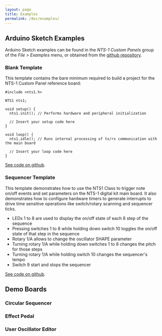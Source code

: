 ```yaml
---
layout: page
title: Examples
permalink: /doc/examples/
---
```


## Arduino Sketch Examples

Arduino Sketch examples can be found in the _NTS-1 Custom Panels_ group of the _File > Examples_ menu, or obtained from the [github repository](https://github.com/korginc/NTS-1-customizations/tree/master/Custom_Panel_RevB/Arduino/examples).

### Blank Template

This template contains the bare minimum required to build a project for the NTS-1 Custom Panel reference board:

 ```
 #include <nts1.h>

 NTS1 nts1;

 void setup() {
   nts1.init(); // Performs hardware and peripheral initialization
   
   // Insert your setup code here
 }

 void loop() {
   nts1.idle(); // Runs internal processing of tx/rx communication with the main board
   
   // Insert your loop code here
 }
 ```

[See code on github](https://github.com/korginc/NTS-1-customizations/blob/master/Custom_Panel_RevB/Arduino/examples/Blank_Template/Blank_Template.ino).

### Sequencer Template

This template demonstrates how to use the NTS1 Class to trigger note on/off events and set parameters on the NTS-1 digital kit main board. It also demonstrates how to configure hardware timers to generate interrupts to drive time sensitive operations like switch/rotary scanning and sequencer ticks.

* LEDs 1 to 8 are used to display the on/off state of each 8 step of the sequence
* Pressing switches 1 to 8 while holding down switch 10 toggles the on/off state of that step in the sequence
* Rotary 1/A allows to change the oscillator SHAPE parameter
* Turning rotary 1/A while holding down switches 1 to 8 changes the pitch for those steps
* Turning rotary 1/A while holding switch 10 changes the sequencer's tempo
* Switch 9 start and stops the sequencer

[See code on github](https://github.com/korginc/NTS-1-customizations/blob/master/Custom_Panel_RevB/Arduino/examples/Sequencer_Template/Sequencer_Template.ino).

## Demo Boards

### Circular Sequencer

### Effect Pedal

### User Oscillator Editor

